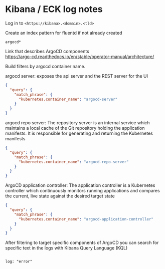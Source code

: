 # Kibana / ECK log notes

Log in to `<https://kibana>.<domain>.<tld>`

Create an index pattern for fluentd if not already created

```
argocd*
```

Link that describes ArgoCD components  
https://argo-cd.readthedocs.io/en/stable/operator-manual/architecture/  
  
Build filters by argocd container name.
  
argocd server: exposes the api server and the REST server for the UI

```json
{
  "query": {
    "match_phrase": {
      "kubernetes.container_name": "argocd-server"
    }
  }
}
```

argocd repo server: The repository server is an internal service which maintains a local cache of the Git repository holding the application manifests. It is responsible for generating and returning the Kubernetes manifests

```json
{
  "query": {
    "match_phrase": {
      "kubernetes.container_name": "argocd-repo-server"
    }
  }
}
```

ArgoCD application controller: The application controller is a Kubernetes controller which continuously monitors running applications and compares the current, live state against the desired target state

```json
{
  "query": {
    "match_phrase": {
      "kubernetes.container_name": "argocd-application-controller"
    }
  }
}
```

After filtering to target specific components of ArgoCD you can search for specific text in the logs with Kibana Query Language (KQL)

```kql

log: "error"

```

